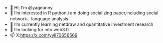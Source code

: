 - 👋 Hi, I’m @yageanny
- 👀 I’m interested in R python,i am doing socializing paper,including social network、language analysis
- 🌱 I’m currently learning netdraw and quantitative investment research
- 💞️ I’m looking for into web3.0 
- 📫 X:https://x.com/yyli70656569
